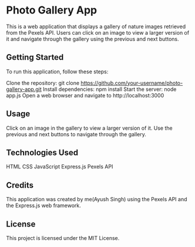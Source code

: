 <h1><b>Photo Gallery App</b></h1>
This is a web application that displays a gallery of nature images retrieved from the Pexels API. Users can click on an image to view a larger version of it and navigate through the gallery using the previous and next buttons.

<h2><b>Getting Started</b></h2>
To run this application, follow these steps:

Clone the repository: git clone https://github.com/your-username/photo-gallery-app.git
Install dependencies: npm install
Start the server: node app.js
Open a web browser and navigate to http://localhost:3000


<h2><b>Usage</b></h2>
Click on an image in the gallery to view a larger version of it. Use the previous and next buttons to navigate through the gallery.

<h2><b>Technologies Used</b></h2>
HTML
CSS
JavaScript
Express.js
Pexels API

<h2><b>Credits</b></h2>
This application was created by me(Ayush Singh) using the Pexels API and the Express.js web framework.

<h2><b>License</b></h2>
This project is licensed under the MIT License.
